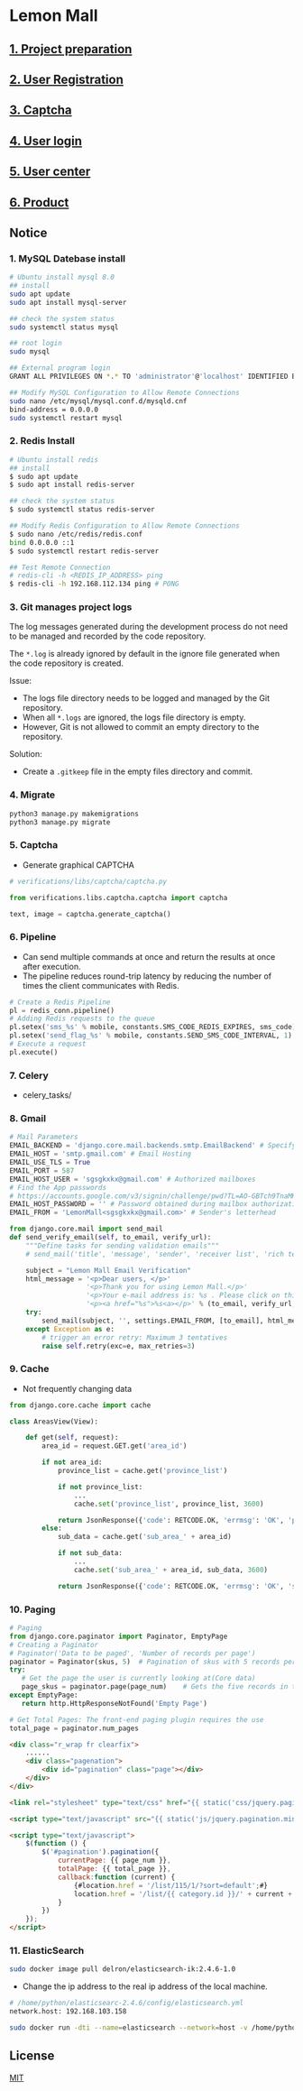 # Lemon Mall

## [1. Project preparation](./docs/01_project/README.md)

## [2. User Registration](./docs/02_user_registration/README.md)

## [3. Captcha](./docs/03_captcha/README.md)

## [4. User login](./docs/04_user_login/README.md)

## [5. User center](./docs/05_user_center/README.md)
## [6. Product](./docs/06_product/README.md)

## Notice
### 1. MySQL Datebase install
```bash
# Ubuntu install mysql 8.0
## install
sudo apt update
sudo apt install mysql-server

## check the system status
sudo systemctl status mysql

## root login
sudo mysql

## External program login
GRANT ALL PRIVILEGES ON *.* TO 'administrator'@'localhost' IDENTIFIED BY 'very_strong_password';

## Modify MySQL Configuration to Allow Remote Connections
sudo nano /etc/mysql/mysql.conf.d/mysqld.cnf
bind-address = 0.0.0.0
sudo systemctl restart mysql
```
### 2. Redis Install
```bash
# Ubuntu install redis
## install
$ sudo apt update
$ sudo apt install redis-server

## check the system status
$ sudo systemctl status redis-server

## Modify Redis Configuration to Allow Remote Connections
$ sudo nano /etc/redis/redis.conf
bind 0.0.0.0 ::1
$ sudo systemctl restart redis-server

## Test Remote Connection
# redis-cli -h <REDIS_IP_ADDRESS> ping
$ redis-cli -h 192.168.112.134 ping # PONG
```
### 3. Git manages project logs
The log messages generated during the development process do not need to be managed and recorded by the code repository.

The `*.log` is already ignored by default in the ignore file generated when the code repository is created.

Issue:
- The logs file directory needs to be logged and managed by the Git repository.
- When all `*.logs` are ignored, the logs file directory is empty.
- However, Git is not allowed to commit an empty directory to the repository.

Solution:
- Create a `.gitkeep` file in the empty files directory and commit.
### 4. Migrate
```bash
python3 manage.py makemigrations
python3 manage.py migrate
```
### 5. Captcha
 - Generate graphical CAPTCHA
```python
# verifications/libs/captcha/captcha.py
```
```python
from verifications.libs.captcha.captcha import captcha

text, image = captcha.generate_captcha()
```
### 6. Pipeline
 - Can send multiple commands at once and return the results at once after execution.
 - The pipeline reduces round-trip latency by reducing the number of times the client communicates with Redis.
```python
# Create a Redis Pipeline
pl = redis_conn.pipeline()
# Adding Redis requests to the queue
pl.setex('sms_%s' % mobile, constants.SMS_CODE_REDIS_EXPIRES, sms_code)
pl.setex('send_flag_%s' % mobile, constants.SEND_SMS_CODE_INTERVAL, 1)
# Execute a request
pl.execute()
```
### 7. Celery
 - celery_tasks/
### 8. Gmail
```python
# Mail Parameters
EMAIL_BACKEND = 'django.core.mail.backends.smtp.EmailBackend' # Specify mail backend
EMAIL_HOST = 'smtp.gmail.com' # Email Hosting
EMAIL_USE_TLS = True
EMAIL_PORT = 587
EMAIL_HOST_USER = 'sgsgkxkx@gmail.com' # Authorized mailboxes
# Find the App passwords
# https://accounts.google.com/v3/signin/challenge/pwd?TL=AO-GBTch9TnaMKIgOG9WZGtoEipRq50kpVp6zG2csA69EoLO6LyvHCfNfNzljPje&cid=2&continue=https%3A%2F%2Fmyaccount.google.com%2Fapppasswords%3Frapt%3DAEjHL4NjUGNYui7C_gznx1LBGc8apn4J8UorQtO7o_CbyRxe6fie1NDyS0tCDfopemMhyhO2zJ-sk8YIkt_8mL2PgeNScEIvwhZXhQouwuIU7QZZbeAJa5g&flowName=GlifWebSignIn&followup=https%3A%2F%2Fmyaccount.google.com%2Fapppasswords%3Frapt%3DAEjHL4NjUGNYui7C_gznx1LBGc8apn4J8UorQtO7o_CbyRxe6fie1NDyS0tCDfopemMhyhO2zJ-sk8YIkt_8mL2PgeNScEIvwhZXhQouwuIU7QZZbeAJa5g&ifkv=AVdkyDmhNDjhNVRezacg9VQBm1mYFxtRHjWMcYWkuJ40NOkb_Pe4Cj_e1Lw37kQ5_6aTJYSn8wMolw&osid=1&rart=ANgoxcePLST8yBfyW30pYA8wycMl-do56TvzrEEVB5yu-iaAIKHv8mob2_g0h5qWeH2cKQocCvKuaL_QOywIRbG6Hm9o3BwPC2KIti0G0GjBdGHn83awOcE&rpbg=1&service=accountsettings
EMAIL_HOST_PASSWORD = '' # Password obtained during mailbox authorization, not the registered login password
EMAIL_FROM = 'LemonMall<sgsgkxkx@gmail.com>' # Sender's letterhead
```
```python
from django.core.mail import send_mail
def send_verify_email(self, to_email, verify_url):
    """Define tasks for sending validation emails"""
    # send_mail('title', 'message', 'sender', 'receiver list', 'rich text(html)')

    subject = "Lemon Mall Email Verification"
    html_message = '<p>Dear users, </p>'
                   '<p>Thank you for using Lemon Mall.</p>'
                   '<p>Your e-mail address is: %s . Please click on this link to activate your mailbox:</p>'
                   '<p><a href="%s">%s<a></p>' % (to_email, verify_url, verify_url)
    try:
        send_mail(subject, '', settings.EMAIL_FROM, [to_email], html_message=html_message)
    except Exception as e:
        # trigger an error retry: Maximum 3 tentatives
        raise self.retry(exc=e, max_retries=3)
```
### 9. Cache
 - Not frequently changing data
```python
from django.core.cache import cache

class AreasView(View):

    def get(self, request):
        area_id = request.GET.get('area_id')

        if not area_id:
            province_list = cache.get('province_list')

            if not province_list:
                ...
                cache.set('province_list', province_list, 3600)

            return JsonResponse({'code': RETCODE.OK, 'errmsg': 'OK', 'province_list': province_list})
        else:
            sub_data = cache.get('sub_area_' + area_id)

            if not sub_data:
                ...
                cache.set('sub_area_' + area_id, sub_data, 3600)

            return JsonResponse({'code': RETCODE.OK, 'errmsg': 'OK', 'sub_data': sub_data})
```
### 10. Paging
```python
# Paging
from django.core.paginator import Paginator, EmptyPage
# Creating a Paginator
# Paginator('Data to be paged', 'Number of records per page')
paginator = Paginator(skus, 5)  # Pagination of skus with 5 records per page
try:
   # Get the page the user is currently looking at(Core data)
   page_skus = paginator.page(page_num)    # Gets the five records in the page_nums page.
except EmptyPage:
   return http.HttpResponseNotFound('Empty Page')

# Get Total Pages: The front-end paging plugin requires the use
total_page = paginator.num_pages
```
```html
<div class="r_wrap fr clearfix">
    ......
    <div class="pagenation">
        <div id="pagination" class="page"></div>
    </div>
</div>

<link rel="stylesheet" type="text/css" href="{{ static('css/jquery.pagination.css') }}">

<script type="text/javascript" src="{{ static('js/jquery.pagination.min.js') }}"></script>

<script type="text/javascript">
    $(function () {
        $('#pagination').pagination({
            currentPage: {{ page_num }},
            totalPage: {{ total_page }},
            callback:function (current) {
                {#location.href = '/list/115/1/?sort=default';#}
                location.href = '/list/{{ category.id }}/' + current + '/?sort={{ sort }}';
            }
        })
    });
</script>
```
### 11. ElasticSearch
```bash
sudo docker image pull delron/elasticsearch-ik:2.4.6-1.0
```
 - Change the ip address to the real ip address of the local machine.
```bash
# /home/python/elasticsearc-2.4.6/config/elasticsearch.yml
network.host: 192.168.103.158
```
```bash
sudo docker run -dti --name=elasticsearch --network=host -v /home/python/elasticsearch-2.4.6/config:/usr/share/elasticsearch/config delron/elasticsearch-ik:2.4.6-1.0
```

## License

[MIT](https://choosealicense.com/licenses/mit/)